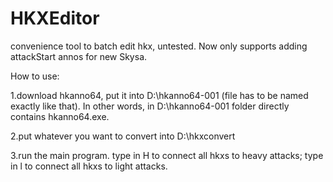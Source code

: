 # HKXEditor
convenience tool to batch edit hkx, untested. Now only supports adding attackStart annos for new Skysa.

How to use:

1.download hkanno64, put it into D:\hkanno64-001 (file has to be named exactly like that). In other words, in D:\hkanno64-001 folder directly contains hkanno64.exe.

2.put whatever you want to convert into D:\hkxconvert

3.run the main program. type in H to connect all hkxs to heavy attacks; type in l to connect all hkxs to light attacks.
